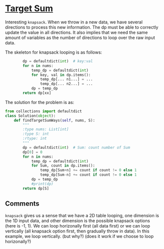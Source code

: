 # [Target Sum](https://leetcode.com/problems/target-sum/)

Interesting `knapsack`.
When we throw in a new data, we have several directions to process this new information. The dp must be able to correctly update the value in all directions. It also implies that we need the same amount of variables as the number of directions to loop over the raw input data.

The skeleton for knapsack looping is as follows:

```python
        dp = defaultdict(int)  # key:val
        for n in nums:
            temp_dp = defaultdict(int)
            for key, val in dp.items():
                temp_dp[... n1...] = ...
                temp_dp[... n2...] = ...
            dp = temp_dp
        return dp[xx]
```

The solution for the problem is as:

```python
from collections import defaultdict
class Solution(object):
    def findTargetSumWays(self, nums, S):
        """
        :type nums: List[int]
        :type S: int
        :rtype: int
        """
        dp = defaultdict(int)  # Sum: count number of Sum
        dp[0] = 0
        for n in nums:
            temp_dp = defaultdict(int)
            for Sum, count in dp.items():
                temp_dp[Sum+n] += count if count != 0 else 1
                temp_dp[Sum-n] += count if count != 0 else 1
            dp = temp_dp
            #print(dp)
        return dp[S]
```

## Comments

`knapsack` gives us a sense that we have a 2D table looping, one dimension is the 1D input data, and other dimension is the possible knapsack options (here is -1, 1). We can loop horizonally first (all data first) or we can loop vertically (all knapsack option first, then gradually throw in data). In this example, we loop vertically.
(but why?) (does it work if we choose to loop horizonally?)
